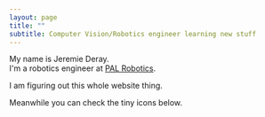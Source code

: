 ```yaml
---
layout: page
title: ""
subtitle: Computer Vision/Robotics engineer learning new stuff
---
```


My name is Jeremie Deray.  
I'm a robotics engineer at [PAL Robotics](http://pal-robotics.com/en/home/).

I am figuring out this whole website thing.

Meanwhile you can check the tiny icons below.

<!-- Check me out on [:octocat:](https://github.com/artivis) ! -->

